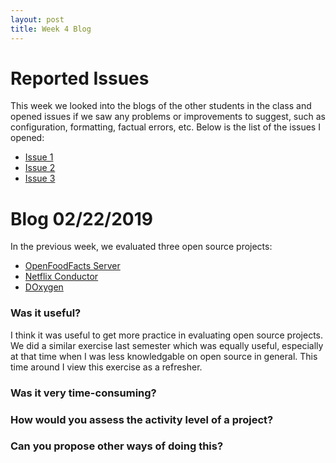 ```yaml
---
layout: post
title: Week 4 Blog
---
```


# Reported Issues

This week we looked into the blogs of the other students in the class and opened issues if we saw any problems or improvements
to suggest, such as configuration, formatting, factual errors, etc. Below is the list of the issues I opened:

- [Issue 1](https://github.com/hunter-college-ossd-spr19/HasanAbdullah31-weekly/issues/1)
- [Issue 2](https://github.com/hunter-college-ossd-spr19/DanieSegarra36-weekly/issues/2)
- [Issue 3](https://github.com/hunter-college-ossd-spr19/Chocolate-Spaghet-weekly/issues/2)

# Blog 02/22/2019

In the previous week, we evaluated three open source projects:
- [OpenFoodFacts Server](https://github.com/openfoodfacts/openfoodfacts-server)
- [Netflix Conductor](https://github.com/openfoodfacts/openfoodfacts-server)
- [DOxygen](https://github.com/doxygen/doxygen)

### Was it useful? 
I think it was useful to get more practice in evaluating open source projects. We did a similar exercise last semester which
was equally useful, especially at that time when I was less knowledgable on open source in general. This time around I view
this exercise as a refresher.

### Was it very time-consuming? 

### How would you assess the activity level of a project? 
### Can you propose other ways of doing this? 
